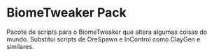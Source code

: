 # BiomeTweaker Pack
Pacote de scripts para o BiomeTweaker que altera algumas coisas do mundo. Substitui scripts de OreSpawn e InControl como ClayGen e similares.